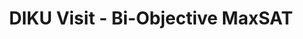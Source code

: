 ---
layout: hub
title: DIKU Visit - Bi-Objective MaxSAT
citekey: JabsEtAl2022MaxSATBasedBi
description: Material regarding my presentation at our visit at the MIAO research group at DIKU Copehagen about _Bi-Objective MaxSAT and the BiOptSat Algorithm_.
links:
  - url: https://media.christophjabs.info/slides/cph22bioptsat.pdf
    description: Extended Slides for Research Visit
---